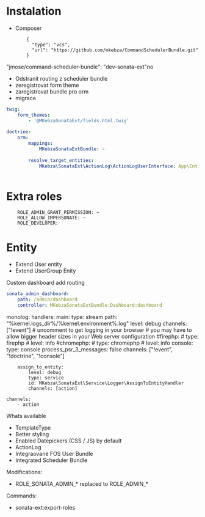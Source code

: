 # Instalation

- Composer

          {
            "type": "vcs",
            "url": "https://github.com/mkebza/CommandSchedulerBundle.git"
          }
 "jmose/command-scheduler-bundle": "dev-sonata-ext"no

- Odstranit routing z scheduler bundle
- zeregistrovat form theme
- zaregistrovat bundle pro orm
- migrace

```yaml
twig:
    form_themes:
        - '@MKebzaSonataExt/fields.html.twig'
        
doctrine:
    orm:
        mappings:
            MKebzaSonataExtBundle: ~
            
        resolve_target_entities:
            MKebza\SonataExt\ActionLog\ActionLogUserInterface: App\Entity\User
            

```

# Extra roles
        ROLE_ADMIN_GRANT_PERMISSION: ~
        ROLE_ALLOW_IMPERSONATE: ~
        ROLE_DEVELOPER:
            


# Entity 

- Extend User entity
- Extend UserGroup Enity


Custom dashboard
add routing

```yaml
sonata_admin_dashboard:
    path: /admin/dashboard
    controller: MKebzaSonataExtBundle:Dashboard:dashboard


```

monolog:
    handlers:
        main:
            type: stream
            path: "%kernel.logs_dir%/%kernel.environment%.log"
            level: debug
            channels: ["!event"]
        # uncomment to get logging in your browser
        # you may have to allow bigger header sizes in your Web server configuration
        #firephp:
        #    type: firephp
        #    level: info
        #chromephp:
        #    type: chromephp
        #    level: info
        console:
            type:   console
            process_psr_3_messages: false
            channels: ["!event", "!doctrine", "!console"]

        assign_to_entity:
            level: debug
            type: service
            id: MKebza\SonataExt\Service\Logger\AssignToEntityHandler
            channels: [action]

    channels:
        - action
        
        
Whats available

- TemplateType
- Better styling 
- Enabled Datepickers (CSS / JS) by default
- ActionLog
- Integraované FOS User Bundle
- Integrated Scheduler Bundle

Modifications:

- ROLE_SONATA_ADMIN_* replaced to ROLE_ADMIN_*

Commands:

- sonata-ext:export-roles
